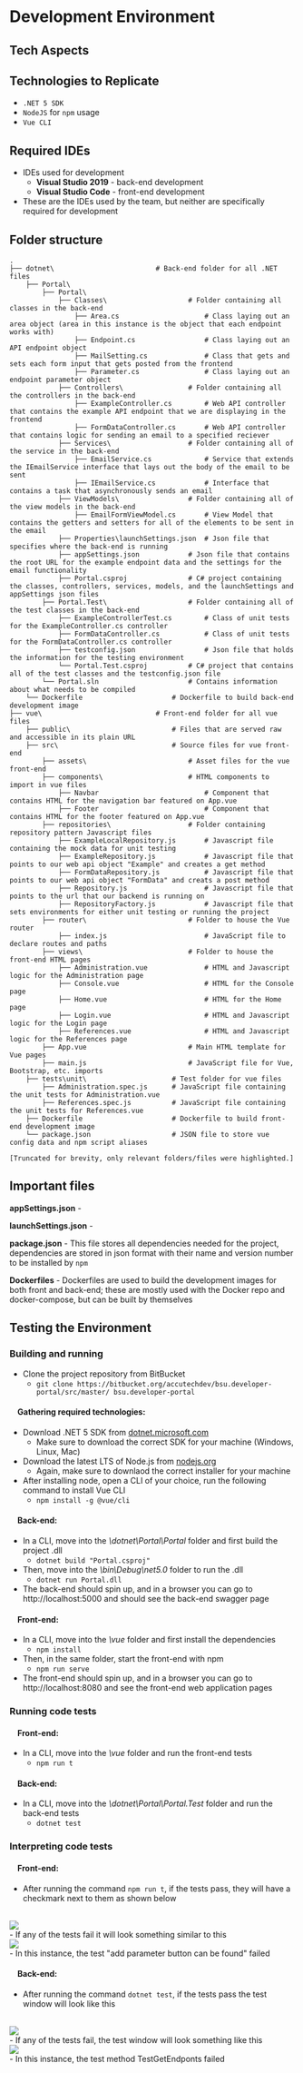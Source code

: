 # Development Environment

## Tech Aspects

## Technologies to Replicate
- `.NET 5 SDK`
- `NodeJS` for `npm` usage
- `Vue CLI`

## Required IDEs
- IDEs used for development
    - **Visual Studio 2019** - back-end development
    - **Visual Studio Code** - front-end development
- These are the IDEs used by the team, but neither are specifically required for development

## Folder structure
    .
    ├── dotnet\                         # Back-end folder for all .NET files
        ├── Portal\
            ├── Portal\
                ├── Classes\                    # Folder containing all classes in the back-end
                    ├── Area.cs                     # Class laying out an area object (area in this instance is the object that each endpoint works with)
                    ├── Endpoint.cs                 # Class laying out an API endpoint object
                    ├── MailSetting.cs              # Class that gets and sets each form input that gets posted from the frontend
                    ├── Parameter.cs                # Class laying out an endpoint parameter object
                ├── Controllers\                # Folder containing all the controllers in the back-end
                    ├── ExampleController.cs        # Web API controller that contains the example API endpoint that we are displaying in the frontend
                    ├── FormDataController.cs       # Web API controller that contains logic for sending an email to a specified reciever
                ├── Services\                   # Folder containing all of the service in the back-end
                    ├── EmailService.cs             # Service that extends the IEmailService interface that lays out the body of the email to be sent
                    ├── IEmailService.cs            # Interface that contains a task that asynchronously sends an email
                ├── ViewModels\                 # Folder containing all of the view models in the back-end
                    ├── EmailFormViewModel.cs       # View Model that contains the getters and setters for all of the elements to be sent in the email
                ├── Properties\launchSettings.json  # Json file that specifies where the back-end is running
                ├── appSettings.json            # Json file that contains the root URL for the example endpoint data and the settings for the email functionality
                ├── Portal.csproj               # C# project containing the classes, controllers, services, models, and the launchSettings and appSettings json files
            ├── Portal.Test\                    # Folder containing all of the test classes in the back-end
                ├── ExampleControllerTest.cs        # Class of unit tests for the ExampleController.cs controller
                ├── FormDataController.cs           # Class of unit tests for the FormDataController.cs controller
                ├── testconfig.json                 # Json file that holds the information for the testing environment
                └── Portal.Test.csproj          # C# project that contains all of the test classes and the testconfig.json file
            └── Portal.sln                      # Contains information about what needs to be compiled
        └── Dockerfile                      # Dockerfile to build back-end development image
    ├── vue\                            # Front-end folder for all vue files
        ├── public\                         # Files that are served raw and accessible in its plain URL
        ├── src\                            # Source files for vue front-end
            ├── assets\                         # Asset files for the vue front-end
            ├── components\                     # HTML components to import in vue files
                ├── Navbar                          # Component that contains HTML for the navigation bar featured on App.vue
                ├── Footer                          # Component that contains HTML for the footer featured on App.vue 
            ├── repositories\                   # Folder containing repository pattern Javascript files
                ├── ExampleLocalRepository.js       # Javascript file containing the mock data for unit testing
                ├── ExampleRepository.js            # Javascript file that points to our web api object "Example" and creates a get method
                ├── FormDataRepository.js           # Javascript file that points to our web api object "FormData" and creats a post method
                ├── Repository.js                   # Javascript file that points to the url that our backend is running on
                ├── RepositoryFactory.js            # Javascript file that sets environments for either unit testing or running the project
            ├── router\                         # Folder to house the Vue router
                ├── index.js                        # JavaScript file to declare routes and paths
            ├── views\                          # Folder to house the front-end HTML pages
                ├── Administration.vue              # HTML and Javascript logic for the Administration page
                ├── Console.vue                     # HTML for the Console page
                ├── Home.vue                        # HTML for the Home page
                ├── Login.vue                       # HTML and Javascript logic for the Login page
                ├── References.vue                  # HTML and Javascript logic for the References page
            ├── App.vue                         # Main HTML template for Vue pages
            ├── main.js                         # JavaScript file for Vue, Bootstrap, etc. imports
        ├── tests\unit\                     # Test folder for vue files
            ├── Administration.spec.js      # JavaScript file containing the unit tests for Administration.vue
            ├── References.spec.js          # JavaScript file containing the unit tests for References.vue
        ├── Dockerfile                      # Dockerfile to build front-end development image
        └── package.json                    # JSON file to store vue config data and npm script aliases

    [Truncated for brevity, only relevant folders/files were highlighted.]

## Important files
**appSettings.json** - 

**launchSettings.json** - 

**package.json** - This file stores all dependencies needed for the project, dependencies are stored in json format with their name and version number to be installed by `npm`

**Dockerfiles** - Dockerfiles are used to build the development images for both front and back-end; these are mostly used with the Docker repo and docker-compose, but can be built by themselves

## Testing the Environment
### Building and running
- Clone the project repository from BitBucket
    - `git clone https://bitbucket.org/accutechdev/bsu.developer-portal/src/master/ bsu.developer-portal`
#### &emsp;Gathering required technologies:
- Download .NET 5 SDK from [dotnet.microsoft.com](https://dotnet.microsoft.com/download/dotnet/5.0)
    - Make sure to download the correct SDK for your machine (Windows, Linux, Mac)
- Download the latest LTS of Node.js from [nodejs.org](https://nodejs.org/en/download/)
    - Again, make sure to downlaod the correct installer for your machine
- After installing node, open a CLI of your choice, run the following command to install Vue CLI
    - `npm install -g @vue/cli`

#### &emsp;Back-end:
- In a CLI, move into the *\dotnet\Portal\Portal* folder and first build the project .dll
    - `dotnet build "Portal.csproj"`
- Then, move into the *\bin\Debug\net5.0* folder to run the .dll
    - `dotnet run Portal.dll`
- The back-end should spin up, and in a browser you can go to http://localhost:5000 and should see the back-end swagger page

#### &emsp;Front-end:
- In a CLI, move into the *\vue* folder and first install the dependencies
    - `npm install`
- Then, in the same folder, start the front-end with npm
    - `npm run serve`
- The front-end should spin up, and in a browser you can go to http://localhost:8080 and see the front-end web application pages

### Running code tests
#### &emsp;Front-end:
- In a CLI, move into the *\vue* folder and run the front-end tests
    - `npm run t`

#### &emsp;Back-end:
- In a CLI, move into the *\dotnet\Portal\Portal.Test* folder and run the back-end tests
    - `dotnet test`

### Interpreting code tests
#### &emsp;Front-end:
- After running the command `npm run t`, if the tests pass, they will have a checkmark next to them as shown below
<br>
<img src="VueTestsPass.PNG">
<br>
- If any of the tests fail it will look something similar to this
<br>
<img src="VueTestsFail.PNG">
<br>
    - In this instance, the test "add parameter button can be found" failed

#### &emsp;Back-end:
- After running the command `dotnet test`, if the tests pass the test window will look like this
<br>
<img src="DotnetTestsPass.PNG">
<br>
- If any of the tests fail, the test window will look something like this
<br>
<img src="DotnetTestsFail.PNG">
<br>
    - In this instance, the test method TestGetEndponts failed